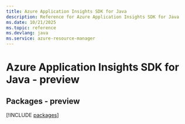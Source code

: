 ```yaml
---
title: Azure Application Insights SDK for Java
description: Reference for Azure Application Insights SDK for Java
ms.date: 10/21/2025
ms.topic: reference
ms.devlang: java
ms.service: azure-resource-manager
---
```

# Azure Application Insights SDK for Java - preview
## Packages - preview
[!INCLUDE [packages](application-insights-index.md)]